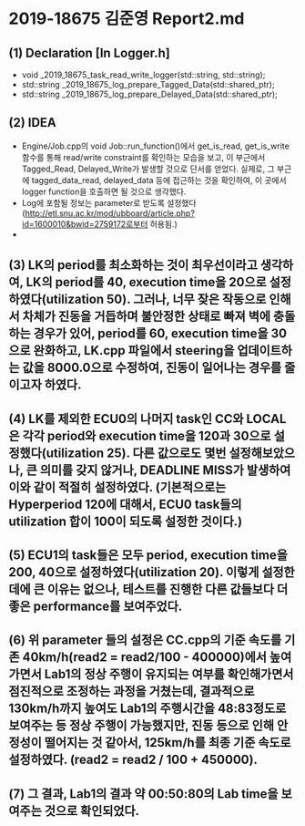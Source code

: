 # 2019-18675 김준영 Report2.md

## (1) Declaration [In Logger.h]
 *  void _2019_18675_task_read_write_logger(std::string, std::string);
 *  std::string _2019_18675_log_prepare_Tagged_Data(std::shared_ptr<TaggedData>);
 *  std::string _2019_18675_log_prepare_Delayed_Data(std::shared_ptr<DelayedData>);

## (2) IDEA
 * Engine/Job.cpp의 void Job::run_function()에서 get_is_read, get_is_write 함수를 통해 read/write constraint를 확인하는 모습을 보고, 이 부근에서 Tagged_Read, Delayed_Write가 발생할 것으로 단서를 얻었다. 실제로, 그 부근에 tagged_data_read, delayed_data 등에 접근하는 것을 확인하여, 이 곳에서 logger function을 호출하면 될 것으로 생각했다.
 * Log에 포함될 정보는 parameter로 받도록 설정했다(http://etl.snu.ac.kr/mod/ubboard/article.php?id=1600010&bwid=2759172로부터 허용됨.)
 * 

## (3) LK의 period를 최소화하는 것이 최우선이라고 생각하여, LK의 period를 40, execution time을 20으로 설정하였다(utilization 50). 그러나, 너무 잦은 작동으로 인해서 차체가 진동을 거듭하며 불안정한 상태로 빠져 벽에 충돌하는 경우가 있어, period를 60, execution time을 30으로 완화하고, LK.cpp 파일에서 steering을 업데이트하는 값을 8000.0으로 수정하여, 진동이 일어나는 경우를 줄이고자 하였다.

## (4) LK를 제외한 ECU0의 나머지 task인 CC와 LOCAL은 각각 period와 execution time을 120과 30으로 설정했다(utilization 25). 다른 값으로도 몇번 설정해보았으나, 큰 의미를 갖지 않거나, DEADLINE MISS가 발생하여 이와 같이 적절히 설정하였다. (기본적으로는 Hyperperiod 120에 대해서, ECU0 task들의 utilization 합이 100이 되도록 설정한 것이다.) 

## (5) ECU1의 task들은 모두 period, execution time을 200, 40으로 설정하였다(utilization 20). 이렇게 설정한 데에 큰 이유는 없으나, 테스트를 진행한 다른 값들보다 더 좋은 performance를 보여주었다.

## (6) 위 parameter 들의 설정은 CC.cpp의 기준 속도를 기존 40km/h(read2 = read2/100 - 400000)에서 높여가면서 Lab1의 정상 주행이 유지되는 여부를 확인해가면서 점진적으로 조정하는 과정을 거쳤는데, 결과적으로 130km/h까지 높여도 Lab1의 주행시간을 48:83정도로 보여주는 등 정상 주행이 가능했지만, 진동 등으로 인해 안정성이 떨어지는 것 같아서, 125km/h를 최종 기준 속도로 설정하였다. (read2 = read2 / 100 + 450000).

## (7) 그 결과, Lab1의 결과 약 00:50:80의 Lab time을 보여주는 것으로 확인되었다.